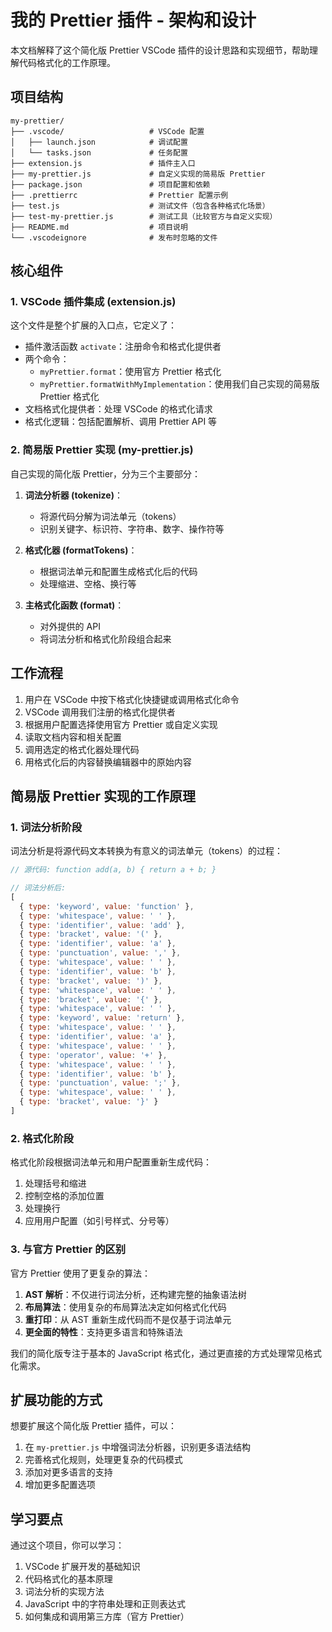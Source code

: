 # 我的 Prettier 插件 - 架构和设计

本文档解释了这个简化版 Prettier VSCode 插件的设计思路和实现细节，帮助理解代码格式化的工作原理。

## 项目结构

```
my-prettier/
├── .vscode/                   # VSCode 配置
│   ├── launch.json            # 调试配置
│   └── tasks.json             # 任务配置
├── extension.js               # 插件主入口
├── my-prettier.js             # 自定义实现的简易版 Prettier
├── package.json               # 项目配置和依赖
├── .prettierrc                # Prettier 配置示例
├── test.js                    # 测试文件（包含各种格式化场景）
├── test-my-prettier.js        # 测试工具（比较官方与自定义实现）
├── README.md                  # 项目说明
└── .vscodeignore              # 发布时忽略的文件
```

## 核心组件

### 1. VSCode 插件集成 (extension.js)

这个文件是整个扩展的入口点，它定义了：

- 插件激活函数 `activate`：注册命令和格式化提供者
- 两个命令：
  - `myPrettier.format`：使用官方 Prettier 格式化
  - `myPrettier.formatWithMyImplementation`：使用我们自己实现的简易版 Prettier 格式化
- 文档格式化提供者：处理 VSCode 的格式化请求
- 格式化逻辑：包括配置解析、调用 Prettier API 等

### 2. 简易版 Prettier 实现 (my-prettier.js)

自己实现的简化版 Prettier，分为三个主要部分：

1. **词法分析器 (tokenize)**：
   - 将源代码分解为词法单元（tokens）
   - 识别关键字、标识符、字符串、数字、操作符等

2. **格式化器 (formatTokens)**：
   - 根据词法单元和配置生成格式化后的代码
   - 处理缩进、空格、换行等

3. **主格式化函数 (format)**：
   - 对外提供的 API
   - 将词法分析和格式化阶段组合起来

## 工作流程

1. 用户在 VSCode 中按下格式化快捷键或调用格式化命令
2. VSCode 调用我们注册的格式化提供者
3. 根据用户配置选择使用官方 Prettier 或自定义实现
4. 读取文档内容和相关配置
5. 调用选定的格式化器处理代码
6. 用格式化后的内容替换编辑器中的原始内容

## 简易版 Prettier 实现的工作原理

### 1. 词法分析阶段

词法分析是将源代码文本转换为有意义的词法单元（tokens）的过程：

```javascript
// 源代码: function add(a, b) { return a + b; }

// 词法分析后:
[
  { type: 'keyword', value: 'function' },
  { type: 'whitespace', value: ' ' },
  { type: 'identifier', value: 'add' },
  { type: 'bracket', value: '(' },
  { type: 'identifier', value: 'a' },
  { type: 'punctuation', value: ',' },
  { type: 'whitespace', value: ' ' },
  { type: 'identifier', value: 'b' },
  { type: 'bracket', value: ')' },
  { type: 'whitespace', value: ' ' },
  { type: 'bracket', value: '{' },
  { type: 'whitespace', value: ' ' },
  { type: 'keyword', value: 'return' },
  { type: 'whitespace', value: ' ' },
  { type: 'identifier', value: 'a' },
  { type: 'whitespace', value: ' ' },
  { type: 'operator', value: '+' },
  { type: 'whitespace', value: ' ' },
  { type: 'identifier', value: 'b' },
  { type: 'punctuation', value: ';' },
  { type: 'whitespace', value: ' ' },
  { type: 'bracket', value: '}' }
]
```

### 2. 格式化阶段

格式化阶段根据词法单元和用户配置重新生成代码：

1. 处理括号和缩进
2. 控制空格的添加位置
3. 处理换行
4. 应用用户配置（如引号样式、分号等）

### 3. 与官方 Prettier 的区别

官方 Prettier 使用了更复杂的算法：

1. **AST 解析**：不仅进行词法分析，还构建完整的抽象语法树
2. **布局算法**：使用复杂的布局算法决定如何格式化代码
3. **重打印**：从 AST 重新生成代码而不是仅基于词法单元
4. **更全面的特性**：支持更多语言和特殊语法

我们的简化版专注于基本的 JavaScript 格式化，通过更直接的方式处理常见格式化需求。

## 扩展功能的方式

想要扩展这个简化版 Prettier 插件，可以：

1. 在 `my-prettier.js` 中增强词法分析器，识别更多语法结构
2. 完善格式化规则，处理更复杂的代码模式
3. 添加对更多语言的支持
4. 增加更多配置选项

## 学习要点

通过这个项目，你可以学习：

1. VSCode 扩展开发的基础知识
2. 代码格式化的基本原理
3. 词法分析的实现方法
4. JavaScript 中的字符串处理和正则表达式
5. 如何集成和调用第三方库（官方 Prettier） 